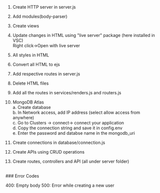 1. Create HTTP server in server.js
2. Add modules(body-parser)
3. Create views
4. Update changes in HTML using "live server" package (here installed in VSC) <br/>
   Right click->Open with live server 
5. All styles in HTML
6. Convert all HTML to ejs
7. Add respective routes in server.js
8. Delete HTML files

9. Add all the routes in services/renders.js and routers.js
10. MongoDB Atlas <br/>
    a. Create database <br/>
    b. In Network access, add IP address (select allow access from anywhere) <br/>
    c. Go to Clusters -> connect-> connect your application <br/>
    d. Copy the connection string and save it in config.env <br/>
    e. Enter the password and databse name in the mongodb_uri <br/>
11. Create connections in database/connection.js
12. Create APIs using CRUD operations
13. Create routes, controllers and API (all under server folder)





<br/>
### Error Codes

400: Empty body
500: Error while creating a new user 

